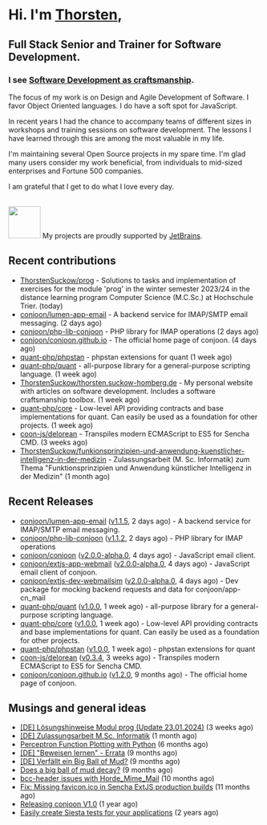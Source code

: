 # Hi. I'm [Thorsten](https://thorsten.suckow-homberg.de/about),
## Full Stack Senior and Trainer for Software Development.

### I see [Software Development as craftsmanship](https://thorsten.suckow-homberg.de/docs/articles/software-craftsmanship/).

The focus of my work is on Design and Agile Development of Software.
I favor Object Oriented languages. I do have a soft spot for JavaScript.

In recent years I had the chance to accompany teams of different sizes in workshops and training sessions on software development. The lessons I have learned through this are among the most valuable in my life.

I'm maintaining several Open Source projects in my spare time. I'm glad many users consider my work beneficial, from individuals to mid-sized enterprises and Fortune 500 companies.

I am grateful that I get to do what I love every day.

<br />
<img src="https://resources.jetbrains.com/storage/products/company/brand/logos/jb_beam.png" width="64"/> My projects are proudly supported by <a href="https://jb.gg/OpenSourceSupport">JetBrains</a>.



## Recent contributions

- [ThorstenSuckow/prog](https://github.com/ThorstenSuckow/prog) - Solutions to tasks and implementation of exercises for the module &#39;prog&#39; in the winter semester 2023/24 in the distance learning program Computer Science (M.C.Sc.) at Hochschule Trier. (today)
- [conjoon/lumen-app-email](https://github.com/conjoon/lumen-app-email) - A backend service for IMAP/SMTP email messaging. (2 days ago)
- [conjoon/php-lib-conjoon](https://github.com/conjoon/php-lib-conjoon) - PHP library for IMAP operations (2 days ago)
- [conjoon/conjoon.github.io](https://github.com/conjoon/conjoon.github.io) - The official home page of conjoon. (4 days ago)
- [quant-php/phpstan](https://github.com/quant-php/phpstan) - phpstan extensions for quant (1 week ago)
- [quant-php/quant](https://github.com/quant-php/quant) - all-purpose library for a general-purpose scripting language. (1 week ago)
- [ThorstenSuckow/thorsten.suckow-homberg.de](https://github.com/ThorstenSuckow/thorsten.suckow-homberg.de) - My personal website with articles on software development. Includes a software craftsmanship toolbox. (1 week ago)
- [quant-php/core](https://github.com/quant-php/core) - Low-level API providing contracts and base implementations for quant. Can easily be used as a foundation for other projects. (1 week ago)
- [coon-js/delorean](https://github.com/coon-js/delorean) - Transpiles modern ECMAScript to ES5 for Sencha CMD. (3 weeks ago)
- [ThorstenSuckow/funkionsprinzipien-und-anwendung-kuenstlicher-intelligenz-in-der-medizin](https://github.com/ThorstenSuckow/funkionsprinzipien-und-anwendung-kuenstlicher-intelligenz-in-der-medizin) - Zulassungsarbeit (M. Sc. Informatik) zum Thema &#34;Funktionsprinzipien und Anwendung künstlicher Intelligenz in der Medizin&#34;   (1 month ago)


## Recent Releases

- [conjoon/lumen-app-email](https://github.com/conjoon/lumen-app-email) ([v1.1.5](https://github.com/conjoon/lumen-app-email/releases/tag/v1.1.5), 2 days ago) - A backend service for IMAP/SMTP email messaging.
- [conjoon/php-lib-conjoon](https://github.com/conjoon/php-lib-conjoon) ([v1.1.2](https://github.com/conjoon/php-lib-conjoon/releases/tag/v1.1.2), 2 days ago) - PHP library for IMAP operations
- [conjoon/conjoon](https://github.com/conjoon/conjoon) ([v2.0.0-alpha.0](https://github.com/conjoon/conjoon/releases/tag/v2.0.0-alpha.0), 4 days ago) - JavaScript email client. 
- [conjoon/extjs-app-webmail](https://github.com/conjoon/extjs-app-webmail) ([v2.0.0-alpha.0](https://github.com/conjoon/extjs-app-webmail/releases/tag/v2.0.0-alpha.0), 4 days ago) - JavaScript email client of conjoon.
- [conjoon/extjs-dev-webmailsim](https://github.com/conjoon/extjs-dev-webmailsim) ([v2.0.0-alpha.0](https://github.com/conjoon/extjs-dev-webmailsim/releases/tag/v2.0.0-alpha.0), 4 days ago) - Dev package for mocking backend requests and data for conjoon/app-cn_mail
- [quant-php/quant](https://github.com/quant-php/quant) ([v1.0.0](https://github.com/quant-php/quant/releases/tag/v1.0.0), 1 week ago) - all-purpose library for a general-purpose scripting language.
- [quant-php/core](https://github.com/quant-php/core) ([v1.0.0](https://github.com/quant-php/core/releases/tag/v1.0.0), 1 week ago) - Low-level API providing contracts and base implementations for quant. Can easily be used as a foundation for other projects.
- [quant-php/phpstan](https://github.com/quant-php/phpstan) ([v1.0.0](https://github.com/quant-php/phpstan/releases/tag/v1.0.0), 1 week ago) - phpstan extensions for quant
- [coon-js/delorean](https://github.com/coon-js/delorean) ([v0.3.4](https://github.com/coon-js/delorean/releases/tag/v0.3.4), 3 weeks ago) - Transpiles modern ECMAScript to ES5 for Sencha CMD.
- [conjoon/conjoon.github.io](https://github.com/conjoon/conjoon.github.io) ([v1.2.0](https://github.com/conjoon/conjoon.github.io/releases/tag/v1.2.0), 9 months ago) - The official home page of conjoon.

## Musings and general ideas

- [[DE] Lösungshinweise Modul prog (Update 23.01.2024)](https://thorsten.suckow-homberg.de/blog/loesungshinweise-prog-fh-trier) (3 weeks ago)
- [[DE] Zulassungsarbeit M.Sc. Informatik](https://thorsten.suckow-homberg.de/blog/2023-12-31-zulassungsarbeit-master-of-computer-science) (1 month ago)
- [Perceptron Function Plotting with Python](https://thorsten.suckow-homberg.de/blog/2023/07/11/perceptron-function-plotting-in-python) (6 months ago)
- [[DE] &#34;Beweisen lernen&#34; - Errata](https://thorsten.suckow-homberg.de/blog/2023/05/01/errata-beweisen-lernen) (9 months ago)
- [[DE] Verfällt ein Big Ball of Mud?](https://thorsten.suckow-homberg.de/blog/2023/04/14/big-ball-of-mud-decay) (9 months ago)
- [Does a big ball of mud decay?](https://thorsten.suckow-homberg.de/blog/2023/04/14/big-ball-of-mud-decay/index_en) (9 months ago)
- [bcc-header issues with Horde_Mime_Mail](https://thorsten.suckow-homberg.de/blog/2023/03/20/horde-mail-ignores-bcc) (10 months ago)
- [Fix: Missing favicon.ico in Sencha ExtJS production builds](https://thorsten.suckow-homberg.de/blog/2023/02/19/fix-missing-favicon-in-extjs) (11 months ago)
- [Releasing conjoon V1.0](https://thorsten.suckow-homberg.de/blog/Releasing-conjoon-V1.0) (1 year ago)
- [Easily create Siesta tests for your applications](https://thorsten.suckow-homberg.de/blog/2022/07/15/easily-create-siesta-tests-for-your-application) (2 years ago)
